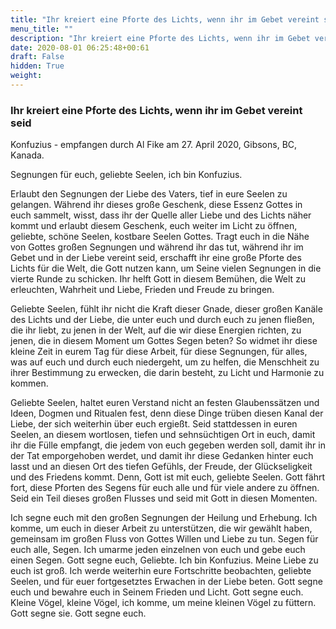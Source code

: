 ```yaml
---
title: "Ihr kreiert eine Pforte des Lichts, wenn ihr im Gebet vereint seid"
menu_title: ""
description: "Ihr kreiert eine Pforte des Lichts, wenn ihr im Gebet vereint seid"
date: 2020-08-01 06:25:48+00:61
draft: False
hidden: True
weight:
---
```

### Ihr kreiert eine Pforte des Lichts, wenn ihr im Gebet vereint seid

Konfuzius - empfangen durch Al Fike am 27. April 2020, Gibsons, BC, Kanada.

Segnungen für euch, geliebte Seelen, ich bin Konfuzius.

Erlaubt den Segnungen der Liebe des Vaters, tief in eure Seelen zu gelangen. Während ihr dieses große Geschenk, diese Essenz Gottes in euch sammelt, wisst, dass ihr der Quelle aller Liebe und des Lichts näher kommt und erlaubt diesem Geschenk, euch weiter im Licht zu öffnen, geliebte, schöne Seelen, kostbare Seelen Gottes. Tragt euch in die Nähe von Gottes großen Segnungen und während ihr das tut, während ihr im Gebet und in der Liebe vereint seid, erschafft ihr eine große Pforte des Lichts für die Welt, die Gott nutzen kann, um Seine vielen Segnungen in die vierte Runde zu schicken. Ihr helft Gott in diesem Bemühen, die Welt zu erleuchten, Wahrheit und Liebe, Frieden und Freude zu bringen.

Geliebte Seelen, fühlt ihr nicht die Kraft dieser Gnade, dieser großen Kanäle des Lichts und der Liebe, die unter euch und durch euch zu jenen fließen, die ihr liebt, zu jenen in der Welt, auf die wir diese Energien richten, zu jenen, die in diesem Moment um Gottes Segen beten? So widmet ihr diese kleine Zeit in eurem Tag für diese Arbeit, für diese Segnungen, für alles, was auf euch und durch euch niedergeht, um zu helfen, die Menschheit zu ihrer Bestimmung zu erwecken, die darin besteht, zu Licht und Harmonie zu kommen.

Geliebte Seelen, haltet euren Verstand nicht an festen Glaubenssätzen und Ideen, Dogmen und Ritualen fest, denn diese Dinge trüben diesen Kanal der Liebe, der sich weiterhin über euch ergießt. Seid stattdessen in euren Seelen, an diesem wortlosen, tiefen und sehnsüchtigen Ort in euch, damit ihr die Fülle empfangt, die jedem von euch gegeben werden soll, damit ihr in der Tat emporgehoben werdet, und damit ihr diese Gedanken hinter euch lasst und an diesen Ort des tiefen Gefühls, der Freude, der Glückseligkeit und des Friedens kommt. Denn, Gott ist mit euch, geliebte Seelen. Gott fährt fort, diese Pforten des Segens für euch alle und für viele andere zu öffnen. Seid ein Teil dieses großen Flusses und seid mit Gott in diesen Momenten.

Ich segne euch mit den großen Segnungen der Heilung und Erhebung. Ich komme, um euch in dieser Arbeit zu unterstützen, die wir gewählt haben, gemeinsam im großen Fluss von Gottes Willen und Liebe zu tun. Segen für euch alle, Segen. Ich umarme jeden einzelnen von euch und gebe euch einen Segen. Gott segne euch, Geliebte. Ich bin Konfuzius. Meine Liebe zu euch ist groß. Ich werde weiterhin eure Fortschritte beobachten, geliebte Seelen, und für euer fortgesetztes Erwachen in der Liebe beten. Gott segne euch und bewahre euch in Seinem Frieden und Licht. Gott segne euch. Kleine Vögel, kleine Vögel, ich komme, um meine kleinen Vögel zu füttern. Gott segne sie. Gott segne euch.
